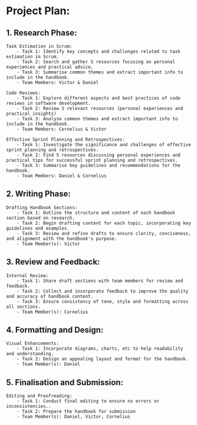 # Project Plan:

## 1. Research Phase:
    Task Estimation in Scrum:
        - Task 1: Identify key concepts and challenges related to task estimation in Scrum.
        - Task 2: Search and gather 5 resources focusing on personal experiences and practical advice.
        - Task 3: Summarise common themes and extract important info to include in the handbook.
        - Team Members: Victor & Daniel

    Code Reviews:
        - Task 1: Explore different aspects and best practices of code reviews in software development.
        - Task 2: Review 5 relevant resources (personal experiences and practical insights)
        - Task 3: Analyse common themes and extract important info to include in the handbook.
        - Team Members: Cornelius & Victor

    Effective Sprint Planning and Retrospectives:
        - Task 1: Investigate the significance and challenges of effective sprint planning and retrospectives.
        - Task 2: Find 5 resources discussing personal experiences and practical tips for successful sprint planning and retrospectives.
        - Task 3: Summarise key guidelines and recommendations for the handbook.
        - Team Members: Daniel & Cornelius

## 2. Writing Phase:
    Drafting Handbook Sections:
        - Task 1: Outline the structure and content of each handbook section based on research.
        - Task 2: Begin drafting content for each topic, incorporating key guidelines and examples.
        - Task 3: Review and refine drafts to ensure clarity, conciseness, and alignment with the handbook's purpose.
        - Team Member(s): Victor

## 3. Review and Feedback:
    Internal Review:
        - Task 1: Share draft sections with team members for review and feedback.
        - Task 2: Collect and incorporate feedback to improve the quality and accuracy of handbook content.
        - Task 3: Ensure consistency of tone, style and formatting across all sections.
        - Team Member(s): Cornelius

## 4. Formatting and Design:
    Visual Enhancements:
        - Task 1: Incorporate diagrams, charts, etc to help readability and understanding.
        - Task 2: Design an appealing layout and format for the handbook.
        - Team Member(s): Daniel

## 5. Finalisation and Submission:
    Editing and Proofreading:
        - Task 1: Conduct final editing to ensure no errors or inconsistencies..
        - Task 2: Prepare the handbook for submission
        - Team Member(s): Daniel, Victor, Cornelius